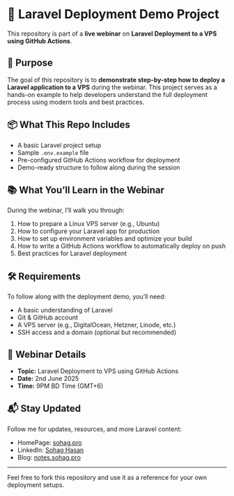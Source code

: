 # 🚀 Laravel Deployment Demo Project

This repository is part of a **live webinar** on **Laravel Deployment to a VPS using GitHub Actions**.

## 🎯 Purpose

The goal of this repository is to **demonstrate step-by-step how to deploy a Laravel application to a VPS** during the webinar. This project serves as a hands-on example to help developers understand the full deployment process using modern tools and best practices.

## 📦 What This Repo Includes

- A basic Laravel project setup
- Sample `.env.example` file
- Pre-configured GitHub Actions workflow for deployment
- Demo-ready structure to follow along during the session

## 📚 What You’ll Learn in the Webinar

During the webinar, I’ll walk you through:

1. How to prepare a Linux VPS server (e.g., Ubuntu)
2. How to configure your Laravel app for production
3. How to set up environment variables and optimize your build
4. How to write a GitHub Actions workflow to automatically deploy on push
5. Best practices for Laravel deployment

## 🛠 Requirements

To follow along with the deployment demo, you’ll need:

- A basic understanding of Laravel
- Git & GitHub account
- A VPS server (e.g., DigitalOcean, Hetzner, Linode, etc.)
- SSH access and a domain (optional but recommended)

## 📍 Webinar Details

- **Topic:** Laravel Deployment to VPS using GitHub Actions
- **Date:** 2nd June 2025
- **Time:** 9PM BD Time (GMT+6)

## 📬 Stay Updated

Follow me for updates, resources, and more Laravel content:

- HomePage: [sohag.pro](https://sohag.pro/)
- LinkedIn: [Sohag Hasan](https://bd.linkedin.com/in/sohag-pro)
- Blog: [notes.sohag.pro](https://notes.sohag.pro/)

---

Feel free to fork this repository and use it as a reference for your own deployment setups.
